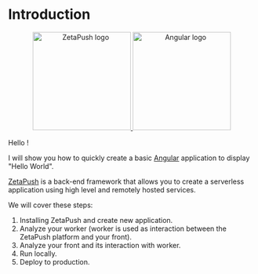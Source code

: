 # Introduction

<p align="center">
  <a href="https://zetapush.com/">
    <img src="https://www.zetapush.com/wp-content/uploads/2018/09/ZPlogo-websafe.png" alt="ZetaPush logo" width="200"/>
  </a>
  <a href="https://angular.io/">
    <img src="https://www.angular.io/assets/images/logos/angular/angular.svg" alt="Angular logo" width="200"/>
  </a>
<p>

Hello !

I will show you how to quickly create a basic [Angular](https://angular.io) application to display "Hello World".

[ZetaPush](https://www.zetapush.com/) is a back-end framework that allows you to create a serverless application using high level and remotely hosted services.

We will cover these steps:

1. Installing ZetaPush and create new application.
2. Analyze your worker (worker is used as interaction between the ZetaPush platform and your front).
3. Analyze your front and its interaction with worker.
4. Run locally.
5. Deploy to production.